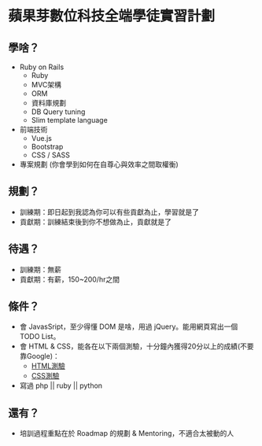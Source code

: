 # 蘋果芽數位科技全端學徒實習計劃

## 學啥？
- Ruby on Rails
  - Ruby
  - MVC架構
  - ORM
  - 資料庫規劃
  - DB Query tuning
  - Slim template language
- 前端技術
  - Vue.js
  - Bootstrap
  - CSS / SASS
- 專案規劃 (你會學到如何在自尊心與效率之間取權衡)

## 規劃？
- 訓練期：即日起到我認為你可以有些貢獻為止，學習就是了
- 貢獻期：訓練結束後到你不想做為止，貢獻就是了

## 待遇？
- 訓練期：無薪
- 貢獻期：有薪，150~200/hr之間

## 條件？
- 會 JavasSript，至少得懂 DOM 是啥，用過 jQuery。能用網頁寫出一個 TODO List。
- 會 HTML & CSS，能各在以下兩個測驗，十分鐘內獲得20分以上的成績(不要靠Google)：
  - [HTML測驗](http://www.w3schools.com/quiztest/quiztest.asp?qtest=HTML)
  - [CSS測驗](http://www.w3schools.com/quiztest/quiztest.asp?qtest=CSS)
- 寫過 php || ruby || python

## 還有？
- 培訓過程重點在於 Roadmap 的規劃 & Mentoring，不適合太被動的人

